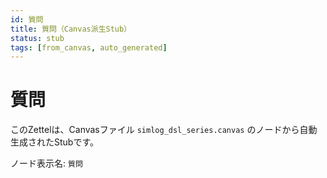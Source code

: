 ```yaml
---
id: 質問
title: 質問（Canvas派生Stub）
status: stub
tags: [from_canvas, auto_generated]
---
```


# 質問

このZettelは、Canvasファイル `simlog_dsl_series.canvas` のノードから自動生成されたStubです。

ノード表示名: `質問`
